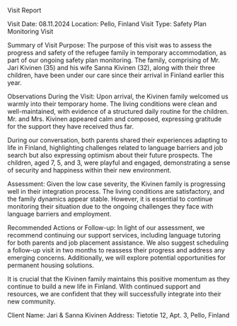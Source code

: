  Visit Report

Visit Date: 08.11.2024
Location: Pello, Finland
Visit Type: Safety Plan Monitoring Visit

Summary of Visit Purpose:
The purpose of this visit was to assess the progress and safety of the refugee family in temporary accommodation, as part of our ongoing safety plan monitoring. The family, comprising of Mr. Jari Kivinen (35) and his wife Sanna Kivinen (32), along with their three children, have been under our care since their arrival in Finland earlier this year.

Observations During the Visit:
Upon arrival, the Kivinen family welcomed us warmly into their temporary home. The living conditions were clean and well-maintained, with evidence of a structured daily routine for the children. Mr. and Mrs. Kivinen appeared calm and composed, expressing gratitude for the support they have received thus far.

During our conversation, both parents shared their experiences adapting to life in Finland, highlighting challenges related to language barriers and job search but also expressing optimism about their future prospects. The children, aged 7, 5, and 3, were playful and engaged, demonstrating a sense of security and happiness within their new environment.

Assessment:
Given the low case severity, the Kivinen family is progressing well in their integration process. The living conditions are satisfactory, and the family dynamics appear stable. However, it is essential to continue monitoring their situation due to the ongoing challenges they face with language barriers and employment.

Recommended Actions or Follow-up:
In light of our assessment, we recommend continuing our support services, including language tutoring for both parents and job placement assistance. We also suggest scheduling a follow-up visit in two months to reassess their progress and address any emerging concerns. Additionally, we will explore potential opportunities for permanent housing solutions.

It is crucial that the Kivinen family maintains this positive momentum as they continue to build a new life in Finland. With continued support and resources, we are confident that they will successfully integrate into their new community.

Client Name: Jari & Sanna Kivinen
Address: Tietotie 12, Apt. 3, Pello, Finland